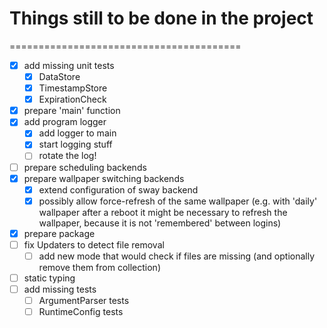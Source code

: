 # Things still to be done in the project
========================================

- [x] add missing unit tests
    - [x] DataStore
    - [x] TimestampStore
    - [x] ExpirationCheck
- [x] prepare 'main' function
- [x] add program logger
    - [x] add logger to main
    - [x] start logging stuff
    - [ ] rotate the log!
- [ ] prepare scheduling backends
- [x] prepare wallpaper switching backends
    - [x] extend configuration of sway backend
    - [x] possibly allow force-refresh of the same wallpaper (e.g. with 'daily' wallpaper after a reboot it might be necessary to refresh the wallpaper, because it is not 'remembered' between logins)
- [x] prepare package
- [ ] fix Updaters to detect file removal
    - [ ] add new mode that would check if files are missing (and optionally remove them from collection)
- [ ] static typing
- [ ] add missing tests
    - [ ] ArgumentParser tests
    - [ ] RuntimeConfig tests
